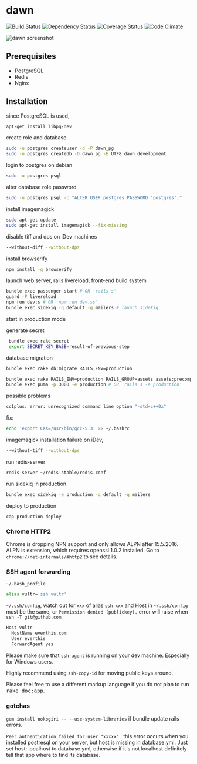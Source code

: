# dawn

[![Build Status](https://travis-ci.org/everthis/dawn.svg?branch=master)](https://travis-ci.org/everthis/dawn)
[![Dependency Status](https://gemnasium.com/badges/github.com/everthis/dawn.svg)](https://gemnasium.com/github.com/everthis/dawn)
[![Coverage Status](https://coveralls.io/repos/github/everthis/dawn/badge.svg?branch=master)](https://coveralls.io/github/everthis/dawn?branch=master)
[![Code Climate](https://codeclimate.com/github/everthis/dawn/badges/gpa.svg)](https://codeclimate.com/github/everthis/dawn)

![dawn screenshot](https://github.com/everthis/dawn-ror/raw/master/screenshot.png "dawn screenshot")

## Prerequisites
* PostgreSQL
* Redis
* Nginx

## Installation

since PostgreSQL is used,

```bash
apt-get install libpq-dev
```

create role and database

```bash
sudo -u postgres createuser -d -P dawn_pg
sudo -u postgres createdb -O dawn_pg -E UTF8 dawn_development
```
login to postgres on debian 
```bash
sudo -u postgres psql
```

alter database role password

```bash
sudo -u postgres psql -c "ALTER USER postgres PASSWORD 'postgres';"
```

install imagemagick

```bash
sudo apt-get update
sudo apt-get install imagemagick --fix-missing
```
disable tiff and dps on iDev machines
```bash
--without-diff --without-dps
```

install browserify 
```bash
npm install -g browserify
```
launch web server, rails livereload, front-end build system

```bash
bundle exec passenger start # OR 'rails s'
guard -P livereload
npm run dev:s # OR 'npm run dev:ss'
bundle exec sidekiq -q default -q mailers # launch sidekiq
```

start in production mode

generate secret

```bash
 bundle exec rake secret
 export SECRET_KEY_BASE=result-of-previous-step
```
database migration

```bash
bundle exec rake db:migrate RAILS_ENV=production
```

```bash
bundle exec rake RAILS_ENV=production RAILS_GROUP=assets assets:precompile
bundle exec puma -p 3000 -e production # OR 'rails s -e production'
```
possible problems

```bash
cc1plus: error: unrecognized command line option "-std=c++0x"
```
fix:
```bash
echo 'export CXX=/usr/bin/gcc-5.3' >> ~/.bashrc
```

imagemagick installation failure on iDev, 
```bash
--without-tiff --without-dps
```

run redis-server 
```bash
redis-server ~/redis-stable/redis.conf
```
run sidekiq in production
```bash
bundle exec sidekiq -e production -q default -q mailers
```


deploy to production
```
cap production deploy
```

### Chrome HTTP2 

Chrome is dropping NPN support and only allows ALPN after 15.5.2016. ALPN is extension, which requires openssl 1.0.2 installed.
Go to `chrome://net-internals/#http2` to see details.

### SSH agent forwarding

`~/.bash_profile`
```bash
alias vultr='ssh vultr'
```

`~/.ssh/config`, watch out for `xxx` of alias `ssh xxx` and Host in `~/.ssh/config` must be the same, or `Permission denied (publickey).` error will raise when `ssh -T git@github.com`
```bash
Host vultr
  HostName everthis.com
  User everthis
  ForwardAgent yes
```
Please make sure that `ssh-agent` is running on your dev machine. Especially for Windows users.

Highly recommend using `ssh-copy-id` for moving public keys around.

Please feel free to use a different markup language if you do not plan to run
<tt>rake doc:app</tt>.

### gotchas

`gem install nokogiri -- --use-system-libraries` if bundle update rails errors.

`Peer authentication failed for user "xxxxx"` , this error occurs when you installed postresql on your server, but host is missing in database.yml. Just set host: localhost to database.yml,  otherwise if it's not localhost definitely tell that app where to find its database.
